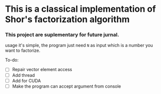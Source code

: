 # This is a classical implementation of Shor's factorization algorithm

### This project are suplementary for future jurnal.

usage it's simple, the program just need `N` as input which is a number you want to factorize.

To-do:
- [ ] Repair vector element access
- [ ] Add thread
- [ ] Add for CUDA
- [ ] Make the program can accept argument from console
